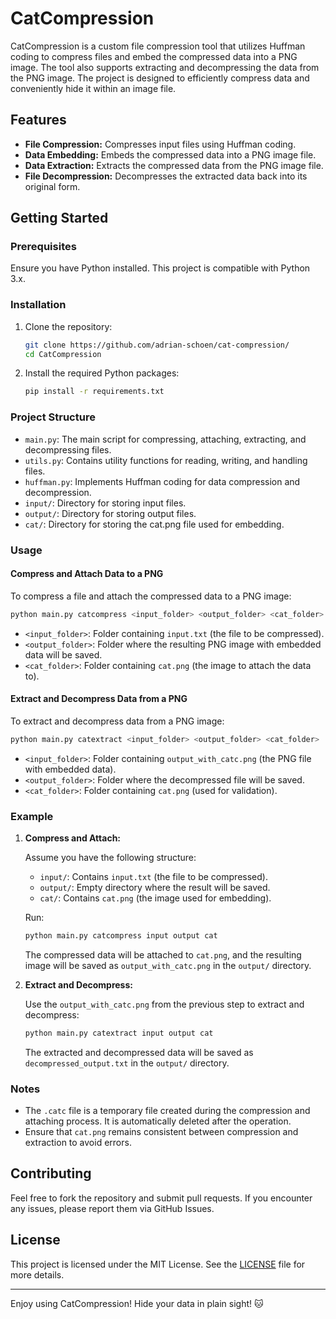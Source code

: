 # CatCompression

CatCompression is a custom file compression tool that utilizes Huffman coding to compress files and embed the compressed data into a PNG image. The tool also supports extracting and decompressing the data from the PNG image. The project is designed to efficiently compress data and conveniently hide it within an image file.

## Features

- **File Compression:** Compresses input files using Huffman coding.
- **Data Embedding:** Embeds the compressed data into a PNG image file.
- **Data Extraction:** Extracts the compressed data from the PNG image file.
- **File Decompression:** Decompresses the extracted data back into its original form.

## Getting Started

### Prerequisites

Ensure you have Python installed. This project is compatible with Python 3.x.

### Installation

1. Clone the repository:

   ```bash
   git clone https://github.com/adrian-schoen/cat-compression/
   cd CatCompression
   ```

2. Install the required Python packages:

   ```bash
   pip install -r requirements.txt
   ```

### Project Structure

- `main.py`: The main script for compressing, attaching, extracting, and decompressing files.
- `utils.py`: Contains utility functions for reading, writing, and handling files.
- `huffman.py`: Implements Huffman coding for data compression and decompression.
- `input/`: Directory for storing input files.
- `output/`: Directory for storing output files.
- `cat/`: Directory for storing the cat.png file used for embedding.

### Usage

#### Compress and Attach Data to a PNG

To compress a file and attach the compressed data to a PNG image:

```bash
python main.py catcompress <input_folder> <output_folder> <cat_folder>
```

- `<input_folder>`: Folder containing `input.txt` (the file to be compressed).
- `<output_folder>`: Folder where the resulting PNG image with embedded data will be saved.
- `<cat_folder>`: Folder containing `cat.png` (the image to attach the data to).

#### Extract and Decompress Data from a PNG

To extract and decompress data from a PNG image:

```bash
python main.py catextract <input_folder> <output_folder> <cat_folder>
```

- `<input_folder>`: Folder containing `output_with_catc.png` (the PNG file with embedded data).
- `<output_folder>`: Folder where the decompressed file will be saved.
- `<cat_folder>`: Folder containing `cat.png` (used for validation).

### Example

1. **Compress and Attach:**

   Assume you have the following structure:

   - `input/`: Contains `input.txt` (the file to be compressed).
   - `output/`: Empty directory where the result will be saved.
   - `cat/`: Contains `cat.png` (the image used for embedding).

   Run:

   ```bash
   python main.py catcompress input output cat
   ```

   The compressed data will be attached to `cat.png`, and the resulting image will be saved as `output_with_catc.png` in the `output/` directory.

2. **Extract and Decompress:**

   Use the `output_with_catc.png` from the previous step to extract and decompress:

   ```bash
   python main.py catextract input output cat
   ```

   The extracted and decompressed data will be saved as `decompressed_output.txt` in the `output/` directory.

### Notes

- The `.catc` file is a temporary file created during the compression and attaching process. It is automatically deleted after the operation.
- Ensure that `cat.png` remains consistent between compression and extraction to avoid errors.

## Contributing

Feel free to fork the repository and submit pull requests. If you encounter any issues, please report them via GitHub Issues.

## License

This project is licensed under the MIT License. See the [LICENSE](LICENSE) file for more details.

---

Enjoy using CatCompression! Hide your data in plain sight! 🐱

